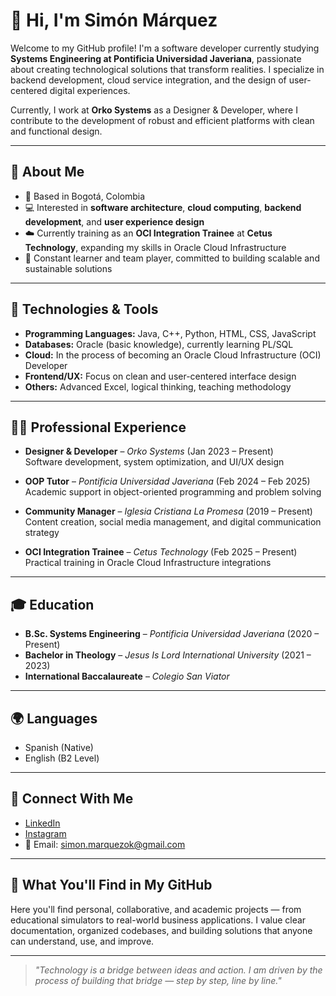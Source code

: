 # 👋 Hi, I'm Simón Márquez

Welcome to my GitHub profile! I'm a software developer currently studying **Systems Engineering at Pontificia Universidad Javeriana**, passionate about creating technological solutions that transform realities. I specialize in backend development, cloud service integration, and the design of user-centered digital experiences.

Currently, I work at **Orko Systems** as a Designer & Developer, where I contribute to the development of robust and efficient platforms with clean and functional design.

---

## 🧠 About Me

- 📍 Based in Bogotá, Colombia  
- 💻 Interested in **software architecture**, **cloud computing**, **backend development**, and **user experience design**  
- ☁️ Currently training as an **OCI Integration Trainee** at **Cetus Technology**, expanding my skills in Oracle Cloud Infrastructure  
- 🧩 Constant learner and team player, committed to building scalable and sustainable solutions  

---

## 🚀 Technologies & Tools

- **Programming Languages:** Java, C++, Python, HTML, CSS, JavaScript  
- **Databases:** Oracle (basic knowledge), currently learning PL/SQL  
- **Cloud:** In the process of becoming an Oracle Cloud Infrastructure (OCI) Developer  
- **Frontend/UX:** Focus on clean and user-centered interface design  
- **Others:** Advanced Excel, logical thinking, teaching methodology  

---

## 👨‍💻 Professional Experience

- **Designer & Developer** – *Orko Systems* (Jan 2023 – Present)  
  Software development, system optimization, and UI/UX design  

- **OOP Tutor** – *Pontificia Universidad Javeriana* (Feb 2024 – Feb 2025)  
  Academic support in object-oriented programming and problem solving  

- **Community Manager** – *Iglesia Cristiana La Promesa* (2019 – Present)  
  Content creation, social media management, and digital communication strategy  

- **OCI Integration Trainee** – *Cetus Technology* (Feb 2025 – Present)  
  Practical training in Oracle Cloud Infrastructure integrations  

---

## 🎓 Education

- **B.Sc. Systems Engineering** – *Pontificia Universidad Javeriana* (2020 – Present)  
- **Bachelor in Theology** – *Jesus Is Lord International University* (2021 – 2023)  
- **International Baccalaureate** – *Colegio San Viator*  

---

## 🌍 Languages

- Spanish (Native)  
- English (B2 Level)  

---

## 🔗 Connect With Me

- [LinkedIn](https://tinyurl.com/2dmrlkch)  
- [Instagram](https://www.instagram.com/simon_marquez_/)  
- 📧 Email: simon.marquezok@gmail.com  

---

## 📌 What You'll Find in My GitHub

Here you'll find personal, collaborative, and academic projects — from educational simulators to real-world business applications. I value clear documentation, organized codebases, and building solutions that anyone can understand, use, and improve.

---

> *"Technology is a bridge between ideas and action. I am driven by the process of building that bridge — step by step, line by line."*
